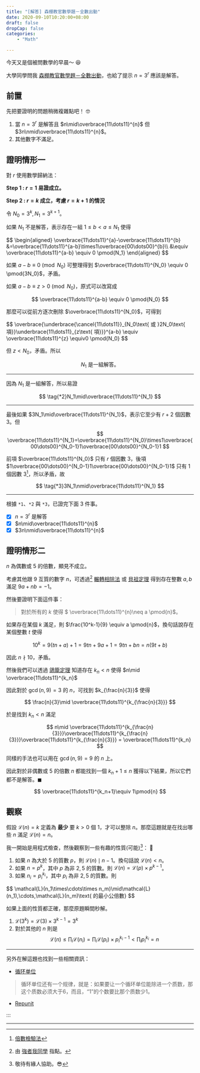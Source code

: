 ```yaml
---
title: "[解答] 森棚教官數學題－全數出動"
date: 2020-09-10T10:20:00+08:00
draft: false
dropCap: false
categories:
    - "Math"

---
```


今天又是個被問數學的早晨～ 😆

<!--more-->

大學同學問我 [森棚教官數學題－全數出動](https://www.ntsec.edu.tw/LiveSupply-Content.aspx?a=6829&fld=&key=&isd=1&icop=10&p=1&lsid=16288)，也給了提示 $n=3^r$ 應該是解答。

## 前置

先把要證明的問題稍微複雜點吧！ 🤓

1. 當 $n=3^r$ 是解答且 $n\mid\overbrace{11\dots11}^{n}$ 但 $3n\nmid\overbrace{11\dots11}^{n}$。
2. 其他數字不滿足。

## 證明情形一

對 $r$ 使用數學歸納法：

**Step 1 : $r=1$ 易證成立。**

**Step 2 : $r=k$ 成立，考慮 $r=k+1$ 的情況**

令 $N_0=3^{k}, N_1=3^{k+1}$。

如果 $N_1$ 不是解答，表示存在一組 $1\leq b < a\leq N_1$ 使得 

<div>
$$
\begin{aligned}
\overbrace{11\dots11}^{a}-\overbrace{11\dots11}^{b} &=\overbrace{11\dots11}^{a-b}\times1\overbrace{00\dots00}^{b}\\ 
&\equiv \overbrace{11\dots11}^{a-b} \equiv 0 \pmod{N_1}
\end{aligned}
$$
</div>

如果 $a-b\equiv 0 \pmod{N_0}$ 可整理得到 $\overbrace{11\dots11}^{N_0} \equiv 0 \pmod{3N_0}$，矛盾。

如果 $a-b\equiv z>0 \pmod{N_0}$，原式可以改寫成 

$$
\overbrace{11\dots11}^{a-b} \equiv 0 \pmod{N_0}
$$

那麼可以從前方逐次刪除 $\overbrace{11\dots11}^{N_0}$，可得到

<div>
$$
\overbrace{\underbrace{\cancel{11\dots11}}_{N_0\text{ 或 }2N_0\text{ 項}}\underbrace{11\dots11}_{z\text{ 項}}}^{a-b} \equiv \overbrace{11\dots11}^{z} \equiv0 \pmod{N_0}
$$
</div>

但 $z< N_0$，矛盾。所以 

$$
\tag{*1} N_1\text{ 是一組解答。}
$$

----

因為 $N_1$ 是一組解答，所以易證 

$$
\tag{*2}N_1\mid\overbrace{11\dots11}^{N_1}
$$

----

最後如果 $3N_1\mid\overbrace{11\dots11}^{N_1}$，表示它至少有 $r+2$ 個因數 $3$。但 

$$
\overbrace{11\dots11}^{N_1}=\overbrace{11\dots11}^{N_0}\times1\overbrace{00\dots00}^{N_0-1}1\overbrace{00\dots00}^{N_0-1}1
$$

前項 $\overbrace{11\dots11}^{N_0}$ 只有 $r$ 個因數 $3$，後項 $1\overbrace{00\dots00}^{N_0-1}1\overbrace{00\dots00}^{N_0-1}1$ 只有 $1$ 個因數 $3$[^1]，所以矛盾，故

$$
\tag{*3}3N_1\nmid\overbrace{11\dots11}^{N_1}
$$

----

根據 `*1`、`*2` 與 `*3`，已證完下面 3 件事。

- [x] $n=3^r$ 是解答
- [x] $n\mid\overbrace{11\dots11}^{n}$ 
- [x] $3n\nmid\overbrace{11\dots11}^{n}$

## 證明情形二

$n$ 為偶數或 $5$ 的倍數，顯見不成立。

考慮其他跟 $9$ 互質的數字 $n$，可透過[^2] [輾轉相除法](https://zh.wikipedia.org/wiki/%E8%BC%BE%E8%BD%89%E7%9B%B8%E9%99%A4%E6%B3%95) 或 [貝祖定理](https://zh.wikipedia.org/wiki/%E8%B2%9D%E7%A5%96%E7%AD%89%E5%BC%8F) 得到存在整數 $a,b$ 滿足 $9a+nb=-1$。

然後要證明下面這件事：

> 對於所有的 $k$ 使得 $ \overbrace{11\dots11}^{n}\neq a \pmod{n}$。

如果存在某個 $k$ 滿足，則 $\frac{10^k-1}{9} \equiv a \pmod{n}$，換句話說存在某個整數 $t$ 使得 

$$
10^k = 9(tn+a)+1 = 9tn+9a+1 = 9tn+bn = n(9t+b)
$$

因此 $n\nmid 10$，矛盾。 

然後我們可以透過 [鴿籠定理](https://zh.wikipedia.org/wiki/%E9%B4%BF%E5%B7%A2%E5%8E%9F%E7%90%86) 知道存在 $k_n< n$ 使得 $n\mid \overbrace{11\dots11}^{k_n}$

因此對於 $\gcd(n,9) = 3$ 的 $n$，可找到 $k_{\frac{n}{3}}$ 使得 

$$
\frac{n}{3}\mid \overbrace{11\dots11}^{k_{\frac{n}{3}}}
$$

於是找到 $k_n < n$ 滿足

$$
n\mid \overbrace{11\dots11}^{k_{\frac{n}{3}}}\overbrace{11\dots11}^{k_{\frac{n}{3}}}\overbrace{11\dots11}^{k_{\frac{n}{3}}} = \overbrace{11\dots11}^{k_n}
$$

同樣的手法也可以用在 $\gcd(n,9) = 9$ 的 $n$ 上。

因此對於非偶數或 $5$ 的倍數 $n$ 都能找到一個 $k_n+1\leq n$ 獲得以下結果，所以它們都不是解答。$\blacksquare$ 

$$
\overbrace{11\dots11}^{k_n+1}\equiv 1\pmod{n}
$$

## 觀察

假設 $\mathcal{L}(n)=k$ 定義為 **最少** 要 $k>0$ 個 1，才可以整除 $n$。那麼這題就是在找出哪些 $n$ 滿足 $\mathcal{L}(n)=n$。

我一開始是用程式檢查，然後觀察到一些有趣的性質(可能)[^3]： 🤔

1. 如果 $n$ 為大於 5 的質數 $p$，則 $\mathcal{L}(n)\mid n-1$。換句話說 $\mathcal{L}(n)< n$。
2. 如果 $n=p^k$，其中 $p$ 為非 $2, 5$ 的質數。則 $\mathcal{L}(n)=\mathcal{L}(p)\times p^{k-1}$。
3. 如果 $n_i=p_i^{k_i}$，其中 $p_i$ 為非 $2, 5$ 的質數。則
<div>
$$
\mathcal{L}(n_1\times\cdots\times n_m)\mid\mathcal{L}(n_1),\cdots,\mathcal{L}(n_m)\text{ 的最小公倍數}
$$
</div>

如果上面的性質都正確，那麼原題瞬間秒解。

1. $\mathcal{L}(3^k)=\mathcal{L}(3)\times 3^{k-1} = 3^k$
2. 對於其他的 $n$ 則是 
$$
\mathcal{L}(n)\leq\prod_i\mathcal{L}(n_i)=\prod_i\mathcal{L}(p_i)\times p_i^{k_i-1}< \prod_i p_i^{k_i}=n
$$

----

另外在解這題也找到一些相關資訊：

+ [循环单位](https://baike.baidu.com/item/%E5%BE%AA%E7%8E%AF%E5%8D%95%E4%BD%8D)
> 循环单位还有一个规律，就是：如果要让一个循环单位能除进一个质数，那这个质数必须大于6，而且，“1”的个数要比那个质数少1。
+ [Repunit](https://en.wikipedia.org/wiki/Repunit)

:::

----
[^1]: [倍數檢驗法](https://zh.wikipedia.org/wiki/%E5%80%8D%E6%95%B8)
[^2]: 由 [強者我同學](https://sites.google.com/view/ft-tu/home) 指點。
[^3]: 敬待有緣人協助。😎 